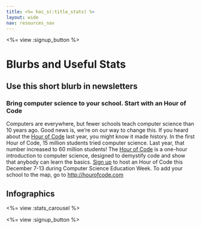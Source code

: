 ```yaml
---
title: <%= hoc_s(:title_stats) %>
layout: wide
nav: resources_nav
---
```


<%= view :signup_button %>

# Blurbs and Useful Stats

## Use this short blurb in newsletters
### Bring computer science to your school. Start with an Hour of Code 
Computers are everywhere, but fewer schools teach computer science than 10 years ago. Good news is, we’re on our way to change this. If you heard about the <a href="<%= hoc_uri('/') %>">Hour of Code</a> last year, you might know it made history. In the first Hour of Code, 15 million students tried computer science. Last year, that number increased to 60 million students! The <a href="<%= hoc_uri('/') %>">Hour of Code</a> is a one-hour introduction to computer science, designed to demystify code and show that anybody can learn the basics. <a href="<%= hoc_uri('/') %>">Sign up</a> to host an Hour of Code this December 7-13 during Computer Science Education Week. To add your school to the map, go to <http://hourofcode.com>


## Infographics

<%= view :stats_carousel %>

<%= view :signup_button %>